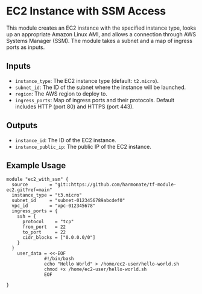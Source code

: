 # EC2 Instance with SSM Access

This module creates an EC2 instance with the specified instance type, looks up an appropriate Amazon Linux AMI, and allows a connection through AWS Systems Manager (SSM). The module takes a subnet and a map of ingress ports as inputs.

## Inputs

- `instance_type`: The EC2 instance type (default: `t2.micro`).
- `subnet_id`: The ID of the subnet where the instance will be launched.
- `region`: The AWS region to deploy to.
- `ingress_ports`: Map of ingress ports and their protocols. Default includes HTTP (port 80) and HTTPS (port 443).

## Outputs

- `instance_id`: The ID of the EC2 instance.
- `instance_public_ip`: The public IP of the EC2 instance.

## Example Usage

```hcl
module "ec2_with_ssm" {
  source        = "git::https://github.com/harmonate/tf-module-ec2.git?ref=main"
  instance_type = "t3.micro"
  subnet_id     = "subnet-0123456789abcdef0"
  vpc_id        = "vpc-012345678"
  ingress_ports = {
    ssh = {
      protocol    = "tcp"
      from_port   = 22
      to_port     = 22
      cidr_blocks = ["0.0.0.0/0"]
    }
  }
    user_data = <<-EOF
              #!/bin/bash
              echo "Hello World" > /home/ec2-user/hello-world.sh
              chmod +x /home/ec2-user/hello-world.sh
              EOF

}
```
